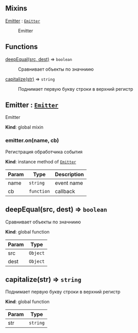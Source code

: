 ## Mixins

<dl>
<dt><a href="#Emitter">Emitter</a> : <code><a href="#Emitter">Emitter</a></code></dt>
<dd><p>Emitter</p>
</dd>
</dl>

## Functions

<dl>
<dt><a href="#deepEqual">deepEqual(src, dest)</a> ⇒ <code>boolean</code></dt>
<dd><p>Сравнивает объекты по значниию</p>
</dd>
<dt><a href="#capitalize">capitalize(str)</a> ⇒ <code>string</code></dt>
<dd><p>Поднимает первую букву строки в верхний регистр</p>
</dd>
</dl>

<a name="Emitter"></a>

## Emitter : [<code>Emitter</code>](#Emitter)
Emitter

**Kind**: global mixin  
<a name="Emitter+on"></a>

### emitter.on(name, cb)
Регистрация обработчика события

**Kind**: instance method of [<code>Emitter</code>](#Emitter)  

| Param | Type | Description |
| --- | --- | --- |
| name | <code>string</code> | event name |
| cb | <code>function</code> | callback |

<a name="deepEqual"></a>

## deepEqual(src, dest) ⇒ <code>boolean</code>
Сравнивает объекты по значниию

**Kind**: global function  

| Param | Type |
| --- | --- |
| src | <code>Object</code> | 
| dest | <code>Object</code> | 

<a name="capitalize"></a>

## capitalize(str) ⇒ <code>string</code>
Поднимает первую букву строки в верхний регистр

**Kind**: global function  

| Param | Type |
| --- | --- |
| str | <code>string</code> | 

